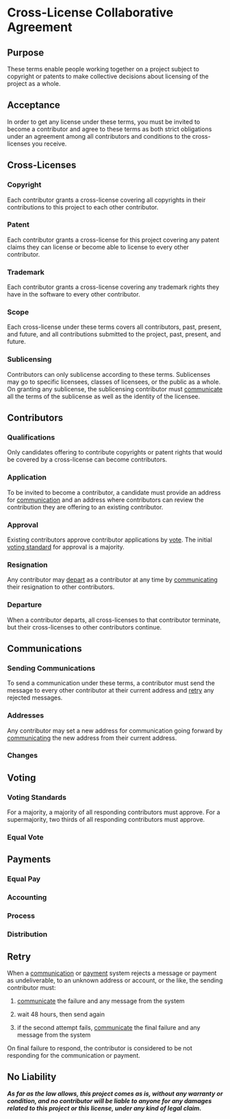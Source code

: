 # Cross-License Collaborative Agreement

## Purpose

These terms enable people working together on a project subject to copyright or patents to make collective decisions about licensing of the project as a whole.

## Acceptance

In order to get any license under these terms, you must be invited to become a contributor and agree to these terms as both strict obligations under an agreement among all contributors and conditions to the cross-licenses you receive.

## Cross-Licenses

### Copyright

Each contributor grants a cross-license covering all copyrights in their contributions to this project to each other contributor.

### Patent

Each contributor grants a cross-license for this project covering any patent claims they can license or become able to license to every other contributor.

### Trademark

Each contributor grants a cross-license covering any trademark rights they have in the software to every other contributor.

### Scope

Each cross-license under these terms covers all contributors, past, present, and future, and all contributions submitted to the project, past, present, and future.

### Sublicensing

Contributors can only sublicense according to these terms.  Sublicenses may go to specific licensees, classes of licensees, or the public as a whole.  On granting any sublicense, the sublicensing contributor must [communicate](#communications) all the terms of the sublicense as well as the identity of the licensee.

## Contributors

### Qualifications

Only candidates offering to contribute copyrights or patent rights that would be covered by a cross-license can become contributors.

### Application

To be invited to become a contributor, a candidate must provide an address for [communication](#communications) and an address where contributors can review the contribution they are offering to an existing contributor.

### Approval

Existing contributors approve contributor applications by [vote](#voting).  The initial [voting standard](#voting-standards) for approval is a majority.

### Resignation

Any contributor may [depart](#departure) as a contributor at any time by [communicating](#communications) their resignation to other contributors.

### Departure

When a contributor departs, all cross-licenses to that contributor terminate, but their cross-licenses to other contributors continue.

## Communications

### Sending Communications

To send a communication under these terms, a contributor must send the message to every other contributor at their current address and [retry](#retry) any rejected messages.

### Addresses

Any contributor may set a new address for communication going forward by [communicating](#communication) the new address from their current address.

### Changes

## Voting

### Voting Standards

For a majority, a majority of all responding contributors must approve.  For a supermajority, two thirds of all responding contributors must approve.

### Equal Vote

## Payments

### Equal Pay

### Accounting

### Process

<!-- TODO: net out payment processing fees -->

<!-- TODO: retry, if not responding, redistribute -->

### Distribution

## Retry

When a [communication](#communications) or [payment](#payments) system rejects a message or payment as undeliverable, to an unknown address or account, or the like, the sending contributor must:

1.  [communicate](#communications) the failure and any message from the system

2.  wait 48 hours, then send again

3.  if the second attempt fails, [communicate](#communications) the final failure and any message from the system

On final failure to respond, the contributor is considered to be not responding for the communication or payment.

## No Liability

***As far as the law allows, this project comes as is, without any warranty or condition, and no contributor will be liable to anyone for any damages related to this project or this license, under any kind of legal claim.***
